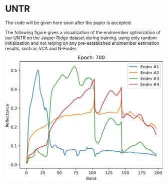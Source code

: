 # UNTR
The code will be given here soon after the paper is accepted.

The following figure gives a visualization of the endmember optimization of our UNTR on the Jasper Ridge dataset during training, using only random initialization and not relying on any pre-established endmember estimation results, such as VCA and N-Finder.

![image](https://github.com/Preston-Dong/UNTR/blob/main/endmember.gif)
